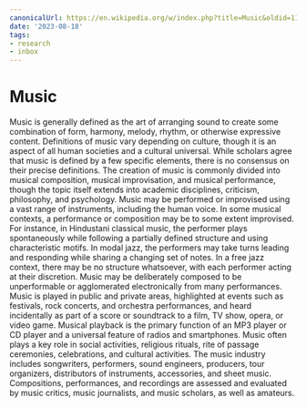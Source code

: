 ```yaml
---
canonicalUrl: https://en.wikipedia.org/w/index.php?title=Music&oldid=1170113128
date: '2023-08-18'
tags:
- research
- inbox
---
```


# Music

Music is generally defined as the art of arranging sound to create some combination of form, harmony, melody, rhythm, or otherwise expressive content. Definitions of music vary depending on culture, though it is an aspect of all human societies and a cultural universal. While scholars agree that music is defined by a few specific elements, there is no consensus on their precise definitions. The creation of music is commonly divided into musical composition, musical improvisation, and musical performance, though the topic itself extends into academic disciplines, criticism, philosophy, and psychology. Music may be performed or improvised using a vast range of instruments, including the human voice.
In some musical contexts, a performance or composition may be to some extent improvised. For instance, in Hindustani classical music, the performer plays spontaneously while following a partially defined structure and using characteristic motifs. In modal jazz, the performers may take turns leading and responding while sharing a changing set of notes. In a free jazz context, there may be no structure whatsoever, with each performer acting at their discretion. Music may be deliberately composed to be unperformable or agglomerated electronically from many performances. Music is played in public and private areas, highlighted at events such as festivals, rock concerts, and orchestra performances, and heard incidentally as part of a score or soundtrack to a film, TV show, opera, or video game. Musical playback is the primary function of an MP3 player or CD player and a universal feature of radios and smartphones.
Music often plays a key role in social activities, religious rituals, rite of passage ceremonies, celebrations, and cultural activities. The music industry includes songwriters, performers, sound engineers, producers, tour organizers, distributors of instruments, accessories, and sheet music. Compositions, performances, and recordings are assessed and evaluated by music critics, music journalists, and music scholars, as well as amateurs.